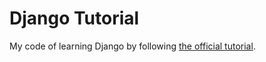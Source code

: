 # Django Tutorial

My code of learning Django by following [the official tutorial](https://docs.djangoproject.com/en/4.2/intro/).
